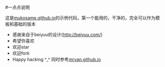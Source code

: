 #一点点说明

这是[mukosame.github.io](http://mukosame.github.io)的示例代码，第一个能用的，干净的，完全可以作为模板和基础的版本
* 感谢来自于beiyuu的设计(http://beiyuu.com/)
* 希望你喜欢
* 欢迎star
* 欢迎fork
* Happy hacking ^_^
同时参考[mrvan.github.io](mrvan.github.io)
